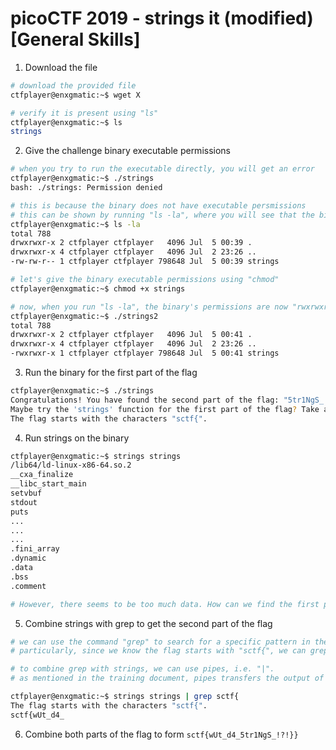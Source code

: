 # picoCTF 2019 - strings it (modified) [General Skills]

1. Download the file

```bash
# download the provided file
ctfplayer@enxgmatic:~$ wget X

# verify it is present using "ls"
ctfplayer@enxgmatic:~$ ls
strings
```

2. Give the challenge binary executable permissions

```bash
# when you try to run the executable directly, you will get an error
ctfplayer@enxgmatic:~$ ./strings
bash: ./strings: Permission denied

# this is because the binary does not have executable persmissions
# this can be shown by running "ls -la", where you will see that the binary's permissions is "rw-rw-r--", which do not include executable which is "x"
ctfplayer@enxgmatic:~$ ls -la
total 788
drwxrwxr-x 2 ctfplayer ctfplayer   4096 Jul  5 00:39 .
drwxrwxr-x 4 ctfplayer ctfplayer   4096 Jul  2 23:26 ..
-rw-rw-r-- 1 ctfplayer ctfplayer 798648 Jul  5 00:39 strings

# let's give the binary executable permissions using "chmod"
ctfplayer@enxgmatic:~$ chmod +x strings

# now, when you run "ls -la", the binary's permissions are now "rwxrwxr-x", so it is executable
ctfplayer@enxgmatic:~$ ./strings2
total 788
drwxrwxr-x 2 ctfplayer ctfplayer   4096 Jul  5 00:41 .
drwxrwxr-x 4 ctfplayer ctfplayer   4096 Jul  2 23:26 ..
-rwxrwxr-x 1 ctfplayer ctfplayer 798648 Jul  5 00:41 strings

```

3. Run the binary for the first part of the flag

```bash
ctfplayer@enxgmatic:~$ ./strings
Congratulations! You have found the second part of the flag: "5tr1NgS_!?!}"
Maybe try the 'strings' function for the first part of the flag? Take a look at the man page.
The flag starts with the characters "sctf{".
```

4. Run strings on the binary

```bash
ctfplayer@enxgmatic:~$ strings strings
/lib64/ld-linux-x86-64.so.2
__cxa_finalize
__libc_start_main
setvbuf
stdout
puts
... 
...
...
.fini_array
.dynamic
.data
.bss
.comment

# However, there seems to be too much data. How can we find the first part of the flag...?
```

5. Combine strings with grep to get the second part of the flag

```bash
# we can use the command "grep" to search for a specific pattern in the output of strings
# particularly, since we know the flag starts with "sctf{", we can grep for that pattern

# to combine grep with strings, we can use pipes, i.e. "|".
# as mentioned in the training document, pipes transfers the output of the previous command to be the input of the next command

ctfplayer@enxgmatic:~$ strings strings | grep sctf{
The flag starts with the characters "sctf{".
sctf{wUt_d4_

```

6. Combine both parts of the flag to form `sctf{wUt_d4_5tr1NgS_!?!}}`

